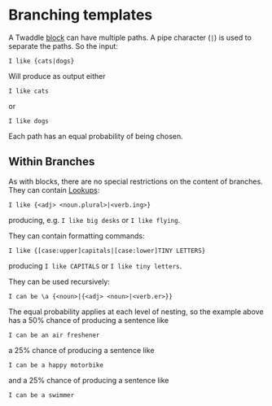 # Branching templates

A Twaddle [block](blocks.md) can have multiple paths.
A pipe character (`|`) is used to
separate the paths. So the input:

`I like {cats|dogs}`

Will produce as output either 

`I like cats`

or

`I like dogs`

Each path has an equal probability of being chosen.

## Within Branches

As with blocks, there are no special restrictions on the content of 
branches. They can contain [Lookups](lookups.md):

`I like {<adj> <noun.plural>|<verb.ing>}`

producing, e.g. `I like big desks` or `I like flying`.

They can contain formatting commands:

`I like {[case:upper]capitals|[case:lower]TINY LETTERS}`

producing `I like CAPITALS` or `I like tiny letters`. 

They can be used recursively:

`I can be \a {<noun>|{<adj> <noun>|<verb.er>}}`

The equal probability applies at each level of nesting, so the example above
has a 50% chance of producing a sentence like

`I can be an air freshener`

a 25% chance of producing a sentence like

`I can be a happy motorbike`

and a 25% chance of producing a sentence like

`I can be a swimmer`
